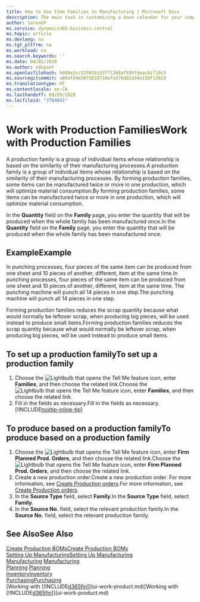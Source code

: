 ```yaml
---
title: How to Use Item Families in Manufacturing | Microsoft Docs
description: The main task in customizing a base calendar for your company, or one of its business partners, is to enter any changes to working and nonworking day status.
author: SorenGP
ms.service: dynamics365-business-central
ms.topic: article
ms.devlang: na
ms.tgt_pltfrm: na
ms.workload: na
ms.search.keywords: ''
ms.date: 04/01/2020
ms.author: edupont
ms.openlocfilehash: 9400e2cc52501b333f71368af556fdeacb1f10c5
ms.sourcegitcommit: a80afd4e5075018716efad76d82a54e158f1392d
ms.translationtype: HT
ms.contentlocale: en-CA
ms.lasthandoff: 09/09/2020
ms.locfileid: "3784041"
---
```

# <a name="work-with-production-families"></a><span data-ttu-id="0be74-103">Work with Production Families</span><span class="sxs-lookup"><span data-stu-id="0be74-103">Work with Production Families</span></span>
<span data-ttu-id="0be74-104">A production family is a group of individual items whose relationship is based on the similarity of their manufacturing processes.</span><span class="sxs-lookup"><span data-stu-id="0be74-104">A production family is a group of individual items whose relationship is based on the similarity of their manufacturing processes.</span></span> <span data-ttu-id="0be74-105">By forming production families, some items can be manufactured twice or more in one production, which will optimize material consumption.</span><span class="sxs-lookup"><span data-stu-id="0be74-105">By forming production families, some items can be manufactured twice or more in one production, which will optimize material consumption.</span></span>

<span data-ttu-id="0be74-106">In the **Quantity** field on the **Family** page, you enter the quantity that will be produced when the whole family has been manufactured once.</span><span class="sxs-lookup"><span data-stu-id="0be74-106">In the **Quantity** field on the **Family** page, you enter the quantity that will be produced when the whole family has been manufactured once.</span></span>

## <a name="example"></a><span data-ttu-id="0be74-107">Example</span><span class="sxs-lookup"><span data-stu-id="0be74-107">Example</span></span>
<span data-ttu-id="0be74-108">In punching processes, four pieces of the same item can be produced from one sheet and 10 pieces of another, different, item at the same time.</span><span class="sxs-lookup"><span data-stu-id="0be74-108">In punching processes, four pieces of the same item can be produced from one sheet and 10 pieces of another, different, item at the same time.</span></span> <span data-ttu-id="0be74-109">The punching machine will punch all 14 pieces in one step.</span><span class="sxs-lookup"><span data-stu-id="0be74-109">The punching machine will punch all 14 pieces in one step.</span></span>

<span data-ttu-id="0be74-110">Forming production families reduces the scrap quantity because what would normally be leftover scrap, when producing big pieces, will be used instead to produce small items.</span><span class="sxs-lookup"><span data-stu-id="0be74-110">Forming production families reduces the scrap quantity because what would normally be leftover scrap, when producing big pieces, will be used instead to produce small items.</span></span>

## <a name="to-set-up-a-production-family"></a><span data-ttu-id="0be74-111">To set up a production family</span><span class="sxs-lookup"><span data-stu-id="0be74-111">To set up a production family</span></span>
1. <span data-ttu-id="0be74-112">Choose the ![Lightbulb that opens the Tell Me feature](media/ui-search/search_small.png "Tell me what you want to do") icon, enter **Families**, and then choose the related link.</span><span class="sxs-lookup"><span data-stu-id="0be74-112">Choose the ![Lightbulb that opens the Tell Me feature](media/ui-search/search_small.png "Tell me what you want to do") icon, enter **Families**, and then choose the related link.</span></span>
2. <span data-ttu-id="0be74-113">Fill in the fields as necessary.</span><span class="sxs-lookup"><span data-stu-id="0be74-113">Fill in the fields as necessary.</span></span> [!INCLUDE[tooltip-inline-tip](includes/tooltip-inline-tip_md.md)]

## <a name="to-produce-based-on-a-production-family"></a><span data-ttu-id="0be74-114">To produce based on a production family</span><span class="sxs-lookup"><span data-stu-id="0be74-114">To produce based on a production family</span></span>
1. <span data-ttu-id="0be74-115">Choose the ![Lightbulb that opens the Tell Me feature](media/ui-search/search_small.png "Tell me what you want to do") icon, enter **Firm Planned Prod. Orders**, and then choose the related link.</span><span class="sxs-lookup"><span data-stu-id="0be74-115">Choose the ![Lightbulb that opens the Tell Me feature](media/ui-search/search_small.png "Tell me what you want to do") icon, enter **Firm Planned Prod. Orders**, and then choose the related link.</span></span>
2. <span data-ttu-id="0be74-116">Create a new production order.</span><span class="sxs-lookup"><span data-stu-id="0be74-116">Create a new production order.</span></span> <span data-ttu-id="0be74-117">For more information, see [Create Production orders](production-how-to-create-production-orders.md).</span><span class="sxs-lookup"><span data-stu-id="0be74-117">For more information, see [Create Production orders](production-how-to-create-production-orders.md).</span></span>
3. <span data-ttu-id="0be74-118">In the **Source Type** field, select **Family**.</span><span class="sxs-lookup"><span data-stu-id="0be74-118">In the **Source Type** field, select **Family**.</span></span>  
4. <span data-ttu-id="0be74-119">In the **Source No.** field, select the relevant production family.</span><span class="sxs-lookup"><span data-stu-id="0be74-119">In the **Source No.** field, select the relevant production family.</span></span>

## <a name="see-also"></a><span data-ttu-id="0be74-120">See Also</span><span class="sxs-lookup"><span data-stu-id="0be74-120">See Also</span></span>
[<span data-ttu-id="0be74-121">Create Production BOMs</span><span class="sxs-lookup"><span data-stu-id="0be74-121">Create Production BOMs</span></span>](production-how-to-create-production-boms.md)  
[<span data-ttu-id="0be74-122">Setting Up Manufacturing</span><span class="sxs-lookup"><span data-stu-id="0be74-122">Setting Up Manufacturing</span></span>](production-configure-production-processes.md)  
<span data-ttu-id="0be74-123">[Manufacturing](production-manage-manufacturing.md)  </span><span class="sxs-lookup"><span data-stu-id="0be74-123">[Manufacturing](production-manage-manufacturing.md)  </span></span>  
<span data-ttu-id="0be74-124">[Planning](production-planning.md) </span><span class="sxs-lookup"><span data-stu-id="0be74-124">[Planning](production-planning.md) </span></span>  
[<span data-ttu-id="0be74-125">Inventory</span><span class="sxs-lookup"><span data-stu-id="0be74-125">Inventory</span></span>](inventory-manage-inventory.md)  
[<span data-ttu-id="0be74-126">Purchasing</span><span class="sxs-lookup"><span data-stu-id="0be74-126">Purchasing</span></span>](purchasing-manage-purchasing.md)  
<span data-ttu-id="0be74-127">[Working with [!INCLUDE[d365fin](includes/d365fin_md.md)]](ui-work-product.md)</span><span class="sxs-lookup"><span data-stu-id="0be74-127">[Working with [!INCLUDE[d365fin](includes/d365fin_md.md)]](ui-work-product.md)</span></span>

